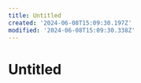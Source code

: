 ```yaml
---
title: Untitled
created: '2024-06-08T15:09:30.197Z'
modified: '2024-06-08T15:09:30.338Z'
---
```


# Untitled
